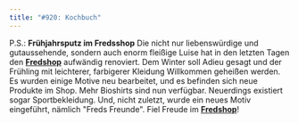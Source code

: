 ```yaml
---
title: "#920: Kochbuch"
---
```


P.S.:
<strong>Frühjahrsputz im Fredsshop</strong>
Die nicht nur liebenswürdige und gutaussehende, sondern auch enorm fleißige Luise hat in den letzten Tagen den <a href="http://fredshop.spreadshirt.net/-/-/Shop/"><strong>Fredshop</strong></a> aufwändig renoviert. Dem Winter soll Adieu gesagt und der Frühling mit leichterer, farbigerer Kleidung Willkommen geheißen werden.
Es wurden einige Motive neu bearbeitet, und es befinden sich neue Produkte im Shop. Mehr Bioshirts sind nun verfügbar. Neuerdings existiert sogar Sportbekleidung. Und, nicht zuletzt, wurde ein neues Motiv eingeführt, nämlich "Freds Freunde".
Fiel Freude im <a href="http://fredshop.spreadshirt.net/-/-/Shop/"><strong>Fredshop</strong></a>!
